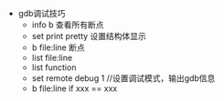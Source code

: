 - gdb调试技巧
	- info b 查看所有断点
	- set print pretty 设置结构体显示
	- b file:line 断点
	- list file:line
	- list function
	- set remote debug 1 //设置调试模式，输出gdb信息
	- b file:line if xxx == xxx
